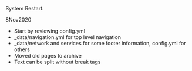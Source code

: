 System Restart.

8Nov2020

- Start by reviewing config.yml
- _data/navigation.yml for top level navigation
- _data/network and services for some footer information, config.yml for others
- Moved old pages to archive
- Text can be split without break tags